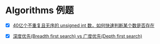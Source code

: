 # Algorithms 例题

- [x] [40亿个不重复且无序的 unsigned int 数，如何快速判断某个数是否存在](index.js)

- [x] [深度优先(Breadth first search) vs 广度优先(Depth first search)](bfs_vs_dfs.md)